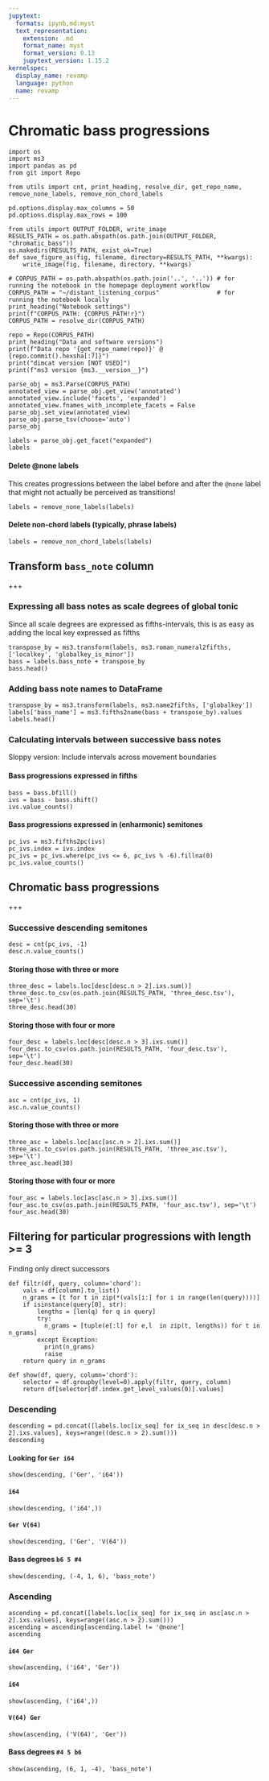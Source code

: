 ```yaml
---
jupytext:
  formats: ipynb,md:myst
  text_representation:
    extension: .md
    format_name: myst
    format_version: 0.13
    jupytext_version: 1.15.2
kernelspec:
  display_name: revamp
  language: python
  name: revamp
---
```


# Chromatic bass progressions

```{code-cell} ipython3
import os
import ms3
import pandas as pd
from git import Repo

from utils import cnt, print_heading, resolve_dir, get_repo_name, remove_none_labels, remove_non_chord_labels

pd.options.display.max_columns = 50
pd.options.display.max_rows = 100
```

```{code-cell} ipython3
from utils import OUTPUT_FOLDER, write_image
RESULTS_PATH = os.path.abspath(os.path.join(OUTPUT_FOLDER, "chromatic_bass"))
os.makedirs(RESULTS_PATH, exist_ok=True)
def save_figure_as(fig, filename, directory=RESULTS_PATH, **kwargs):
    write_image(fig, filename, directory, **kwargs)
```

```{code-cell} ipython3
# CORPUS_PATH = os.path.abspath(os.path.join('..', '..')) # for running the notebook in the homepage deployment workflow
CORPUS_PATH = "~/distant_listening_corpus"                # for running the notebook locally
print_heading("Notebook settings")
print(f"CORPUS_PATH: {CORPUS_PATH!r}")
CORPUS_PATH = resolve_dir(CORPUS_PATH)
```

```{code-cell} ipython3
repo = Repo(CORPUS_PATH)
print_heading("Data and software versions")
print(f"Data repo '{get_repo_name(repo)}' @ {repo.commit().hexsha[:7]}")
print("dimcat version [NOT USED]")
print(f"ms3 version {ms3.__version__}")
```

```{code-cell} ipython3
parse_obj = ms3.Parse(CORPUS_PATH)
annotated_view = parse_obj.get_view('annotated')
annotated_view.include('facets', 'expanded')
annotated_view.fnames_with_incomplete_facets = False
parse_obj.set_view(annotated_view)
parse_obj.parse_tsv(choose='auto')
parse_obj
```

```{code-cell} ipython3
labels = parse_obj.get_facet("expanded")
labels
```

#### Delete @none labels
This creates progressions between the label before and after the `@none` label that might not actually be perceived as transitions!

```{code-cell} ipython3
labels = remove_none_labels(labels)
```

#### Delete non-chord labels (typically, phrase labels)

```{code-cell} ipython3
labels = remove_non_chord_labels(labels)
```

## Transform `bass_note` column

+++

### Expressing all bass notes as scale degrees of global tonic
Since all scale degrees are expressed as fifths-intervals, this is as easy as adding the local key expressed as fifths

```{code-cell} ipython3
transpose_by = ms3.transform(labels, ms3.roman_numeral2fifths, ['localkey', 'globalkey_is_minor'])
bass = labels.bass_note + transpose_by
bass.head()
```

### Adding bass note names to DataFrame

```{code-cell} ipython3
transpose_by = ms3.transform(labels, ms3.name2fifths, ['globalkey'])
labels['bass_name'] = ms3.fifths2name(bass + transpose_by).values
labels.head()
```

### Calculating intervals between successive bass notes
Sloppy version: Include intervals across movement boundaries

#### Bass progressions expressed in fifths

```{code-cell} ipython3
bass = bass.bfill()
ivs = bass - bass.shift()
ivs.value_counts()
```

#### Bass progressions expressed in (enharmonic) semitones

```{code-cell} ipython3
pc_ivs = ms3.fifths2pc(ivs)
pc_ivs.index = ivs.index
pc_ivs = pc_ivs.where(pc_ivs <= 6, pc_ivs % -6).fillna(0)
pc_ivs.value_counts()
```

## Chromatic bass progressions

+++

### Successive descending semitones

```{code-cell} ipython3
desc = cnt(pc_ivs, -1)
desc.n.value_counts()
```

#### Storing those with three or more

```{code-cell} ipython3
three_desc = labels.loc[desc[desc.n > 2].ixs.sum()]
three_desc.to_csv(os.path.join(RESULTS_PATH, 'three_desc.tsv'), sep='\t')
three_desc.head(30)
```

#### Storing those with four or more

```{code-cell} ipython3
four_desc = labels.loc[desc[desc.n > 3].ixs.sum()]
four_desc.to_csv(os.path.join(RESULTS_PATH, 'four_desc.tsv'), sep='\t')
four_desc.head(30)
```

### Successive ascending semitones

```{code-cell} ipython3
asc = cnt(pc_ivs, 1)
asc.n.value_counts()
```

#### Storing those with three or more

```{code-cell} ipython3
three_asc = labels.loc[asc[asc.n > 2].ixs.sum()]
three_asc.to_csv(os.path.join(RESULTS_PATH, 'three_asc.tsv'), sep='\t')
three_asc.head(30)
```

#### Storing those with four or more

```{code-cell} ipython3
four_asc = labels.loc[asc[asc.n > 3].ixs.sum()]
four_asc.to_csv(os.path.join(RESULTS_PATH, 'four_asc.tsv'), sep='\t')
four_asc.head(30)
```

## Filtering for particular progressions with length >= 3
Finding only direct successors

```{code-cell} ipython3
def filtr(df, query, column='chord'):
    vals = df[column].to_list()
    n_grams = [t for t in zip(*(vals[i:] for i in range(len(query))))]
    if isinstance(query[0], str):
        lengths = [len(q) for q in query]
        try:
          n_grams = [tuple(e[:l] for e,l  in zip(t, lengths)) for t in n_grams]
        except Exception:
          print(n_grams)
          raise
    return query in n_grams

def show(df, query, column='chord'):
    selector = df.groupby(level=0).apply(filtr, query, column)
    return df[selector[df.index.get_level_values(0)].values]
```

### Descending

```{code-cell} ipython3
descending = pd.concat([labels.loc[ix_seq] for ix_seq in desc[desc.n > 2].ixs.values], keys=range((desc.n > 2).sum()))
descending
```

#### Looking for `Ger i64`

```{code-cell} ipython3
show(descending, ('Ger', 'i64'))
```

#### `i64`

```{code-cell} ipython3
show(descending, ('i64',))
```

#### `Ger V(64)`

```{code-cell} ipython3
show(descending, ('Ger', 'V(64'))
```

#### Bass degrees `b6 5 #4`

```{code-cell} ipython3
show(descending, (-4, 1, 6), 'bass_note')
```

### Ascending

```{code-cell} ipython3
ascending = pd.concat([labels.loc[ix_seq] for ix_seq in asc[asc.n > 2].ixs.values], keys=range((asc.n > 2).sum()))
ascending = ascending[ascending.label != '@none']
ascending
```

#### `i64 Ger`

```{code-cell} ipython3
show(ascending, ('i64', 'Ger'))
```

#### `i64`

```{code-cell} ipython3
show(ascending, ('i64',))
```

#### `V(64) Ger`

```{code-cell} ipython3
show(ascending, ('V(64)', 'Ger'))
```

#### Bass degrees `#4 5 b6`

```{code-cell} ipython3
show(ascending, (6, 1, -4), 'bass_note')
```
